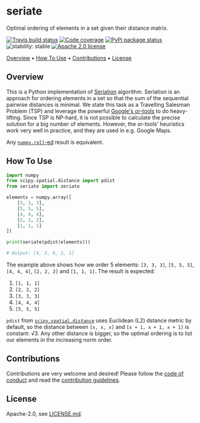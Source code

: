 # seriate
Optimal ordering of elements in a set given their distance matrix.

[![Travis build status](https://travis-ci.com/src-d/seriate.svg?branch=master)](https://travis-ci.com/src-d/seriate)
[![Code coverage](https://codecov.io/github/src-d/seriate/coverage.svg)](https://codecov.io/github/src-d/seriate)
[![PyPi package status](https://img.shields.io/pypi/v/seriate.svg)](https://pypi.python.org/pypi/seriate)
![stability: stable](https://svg-badge.appspot.com/badge/stability/stable?color=007ec6)
[![Apache 2.0 license](https://img.shields.io/badge/license-Apache%202.0-blue.svg)](https://opensource.org/licenses/Apache-2.0)

[Overview](#overview) • [How To Use](#how-to-use) • [Contributions](#contributions) • [License](#license)

## Overview

This is a Python implementation of [Seriation](http://nicolas.kruchten.com/content/2018/02/seriation/)
algorithm. Seriation is an approach for ordering elements in a set so that the
sum of the sequential pairwise distances is minimal. We state this task
as a Travelling Salesman Problem (TSP) and leverage the powerful [Google's or-tools](https://github.com/google/or-tools)
to do heavy-lifting. Since TSP is NP-hard, it is not possible to calculate
the precise solution for a big number of elements. However, the or-tools'
heuristics work very well in practice, and they are used in e.g. Google Maps.

Any [`numpy.roll`-ed](https://docs.scipy.org/doc/numpy-1.16.0/reference/generated/numpy.roll.html)
result is equivalent.

## How To Use

```python
import numpy
from scipy.spatial.distance import pdist
from seriate import seriate

elements = numpy.array([
    [3, 3, 3],
    [5, 5, 5],
    [4, 4, 4],
    [2, 2, 2],
    [1, 1, 1]
])

print(seriate(pdist(elements)))

# Output: [4, 3, 0, 2, 1]
```

The example above shows how we order 5 elements: `[3, 3, 3]`,
`[5, 5, 5]`, `[4, 4, 4]`, `[2, 2, 2]` and `[1, 1, 1]`. The result
is expected:

1. `[1, 1, 1]` 
2. `[2, 2, 2]` 
3. `[3, 3, 3]` 
4. `[4, 4, 4]` 
5. `[5, 5, 5]`

`pdist` from [`scipy.spatial.distance`](https://docs.scipy.org/doc/scipy/reference/spatial.distance.html)
uses Euclidean (L2) dstance metric by default, so the distance between
`[x, x, x]` and `[x + 1, x + 1, x + 1]` is constant: √3. Any other distance
is bigger, so the optimal ordering is to list our elements in the increasing
norm order.

## Contributions

Contributions are very welcome and desired! Please follow the [code of conduct](doc/code_of_conduct.md)
and read the [contribution guidelines](doc/contributing.md).

## License

Apache-2.0, see [LICENSE.md](LICENSE.md).
